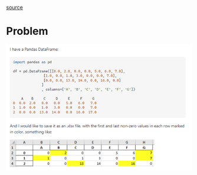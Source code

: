 [source](https://stackoverflow.com/questions/73111491/find-first-and-last-non-zero-values-in-each-row-of-pandas-color-them-and-save/73114046#73114046)

# Problem
![problem](image/README/problem.png)